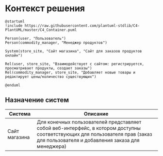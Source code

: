 # Контекст решения
```plantuml
@startuml
!include https://raw.githubusercontent.com/plantuml-stdlib/C4-PlantUML/master/C4_Container.puml

Person(user, "Пользователь")
Person(commodity_manager, "Менеджер продуктов")

System(store_site, "Сайт магазина", "Сайт для заказов продуктов онлайн")

Rel(user, store_site, "Взаимодействует с сайтом: регистрируется, просматривает продукты, создает заказы")
Rel(commodity_manager, store_site, "Добавляет новые товары и редактирует цены/количество существующих")

@enduml
```
## Назначение систем
|Система| Описание|
|-------|---------|
| Сайт магазина | Для конечных пользователей представляет собой веб-интерфейс, в котором доступны соответствующих для пользователя прав (заказ для пользователя и добавления заказа для менеджера) |
